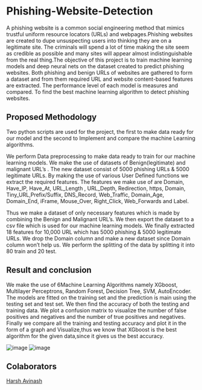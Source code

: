 # Phishing-Website-Detection
A phishing website is a common social engineering method that mimics trustful uniform resource locators (URLs) and webpages.Phishing websites are created to dupe unsuspecting users into thinking they are on a legitimate site. The criminals will spend a lot of time making the site seem as credible as possible and many sites will appear almost indistinguishable from the real thing.The objective of this project is to train machine learning models and deep neural nets on the dataset created to predict phishing websites. Both phishing and benign URLs of websites are gathered to form a dataset and from them required URL and website content-based features are extracted. The performance level of each model is measures and compared. To find the best machine learning algorithm to detect phishing websites.

## Proposed Methodology
Two python scripts are used for the project, the first to make data ready for our model and the second to Implement and compare the machine Learning algorithms. 

We perform Data preprocessing to make data ready to train for our machine learning models. We make the use of datasets of Benign(legitimate) and malignant URL’s . The new dataset consist of 5000 phishing URLs & 5000 legitimate URLs. By making the use of various User Defined functions we extract the required features. The features we make use of are Domain, Have_IP, Have_At, URL_Length , URL_Depth, Redirection, https, Domain, Tiny_URL,Prefix/Suffix, DNS_Record, Web_Traffic, Domain_Age, Domain_End, iFrame, Mouse_Over, Right_Click, Web_Forwards and Label. 

Thus we make a dataset of only necessary features which is made by combining the Benign and Malignant URL’s. We then export the dataset to a csv file which is used for our machine learning models. We finally extracted 18 features for 10,000 URL which has 5000 phishing & 5000 legitimate URLs. We drop the Domain column and make a new dataset since Domain column won’t help us. We perform the splitting of the data by splitting it into 80 train and 20 test. 

## Result and conclusion 
We make the use of 6Machine Learning Algorithms namely XGboost, Multilayer Perceptrons, Random Forest, Decision Tree, SVM, AutoEncoder. The models are fitted on the training set and the prediction is main using the testing set and test set. We then find the accuracy of both the testing and training data. We plot a confusion matrix to visualize the number of false positives and negatives and the number of true positives and negatives. Finally we compare all the training and testing accuracy and plot it in the form of a graph and Visualize,thus we know that XGboost is the best algorithm for the given data,since it gives us the best accuracy.

![image](https://user-images.githubusercontent.com/64661719/145406126-e05a9570-311e-4a06-bb8a-5e1f61dd1ebd.png)
![image](https://user-images.githubusercontent.com/64661719/145406143-743d76f1-8023-4ea9-8422-34f419c8d356.png)

## Colaborators
[Harsh Avinash](https://github.com/Harsh-Avinash)
